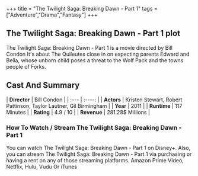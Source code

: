 +++
title = "The Twilight Saga: Breaking Dawn - Part 1"
tags = ["Adventure","Drama","Fantasy"]
+++
## The Twilight Saga: Breaking Dawn - Part 1 plot
The Twilight Saga: Breaking Dawn - Part 1 is a movie directed by Bill Condon It's about The Quileutes close in on expecting parents Edward and Bella, whose unborn child poses a threat to the Wolf Pack and the towns people of Forks.
## Cast And Summary
| **Director**      | Bill Condon |
    | :---        |    :----:   |
    |  **Actors** | Kristen Stewart, Robert Pattinson, Taylor Lautner, Gil Birmingham |
    | **Year**   | 2011    |
    |  **Runtime** | 117 Minutes |
    |  **Rating** | 4.9 / 10 | 
    |  **Revenue** | 281.28$ Millions |
### How To Watch / Stream The Twilight Saga: Breaking Dawn - Part 1
You can watch The Twilight Saga: Breaking Dawn - Part 1 on Disney+.
Also, you can stream The Twilight Saga: Breaking Dawn - Part 1 via purchasing or having a rent on any of those streaming platforms.
Amazon Prime Video, Netflix, Hulu, Vudu Or iTunes